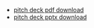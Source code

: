 * [pitch deck pdf download](https://github.com/TiloKar/SoftProDoc/blob/main/img/Pitch_Deck.pdf)
* [pitch deck pptx download](https://github.com/TiloKar/SoftProDoc/blob/main/img/Pitch_Deck.pptx)
